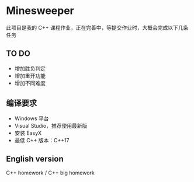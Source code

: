 # Minesweeper

此项目是我的 C++ 课程作业，正在完善中，等提交作业时，大概会完成以下几条任务

## TO DO

- 增加胜负判定
- 增加重开功能
- 增加不同难度

## 编译要求

- Windows 平台
- Visual Studio，推荐使用最新版
- 安装 EasyX
- 最低 C++ 版本：C++17

## English version

C++ homework / C++ big homework